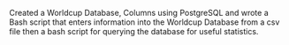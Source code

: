 Created a Worldcup Database, Columns using PostgreSQL and wrote a Bash script that enters information into the Worldcup Database from a csv file then a bash script for querying the database for useful statistics.

